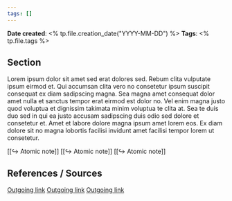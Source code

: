 ```yaml
---
tags: []
---
```


**Date created**: <% tp.file.creation_date("YYYY-MM-DD") %>
**Tags**: <% tp.file.tags %>

## Section

Lorem ipsum dolor sit amet sed erat dolores sed. Rebum clita vulputate ipsum eirmod et. Qui accumsan clita vero no consetetur ipsum suscipit consequat ex diam sadipscing magna. Sea magna amet consequat dolor amet nulla et sanctus tempor erat eirmod est dolor no. Vel enim magna justo quod voluptua et dignissim takimata minim voluptua te clita at. Sea te duis duo sed in qui ea justo accusam sadipscing duis odio sed dolore et consetetur et. Amet et labore dolore magna ipsum amet lorem eos. Ex diam dolore sit no magna lobortis facilisi invidunt amet facilisi tempor lorem ut consetetur.

[[↪ Atomic note]]
[[↪ Atomic note]]
[[↪ Atomic note]]


## References / Sources

[Outgoing link]('https://google.com)
[Outgoing link]('https://google.com)
[Outgoing link]('https://google.com)

